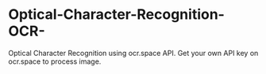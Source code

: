 # Optical-Character-Recognition-OCR-
Optical Character Recognition using ocr.space API.
Get your own API key on ocr.space to process image.
